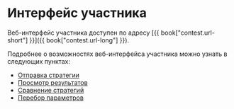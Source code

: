 # Интерфейс участника

Веб-интерфейс участника доступен по адресу [{{ book["contest.url-short"] }}]({{ book["contest.url-long"] }}).

Подробнее о возможностях веб-интерфейса участника можно узнать в следующих пунктах:
  - [Отправка стратегии][sending]
  - [Просмотр результатов][results]
  - [Сравнение стратегий][comparator]
  - [Перебор параметров][params]
  
[sending]: "sending.md"
[results]: "results.md"
[comparator]: "comparator.md"
[params]: "params.md"

